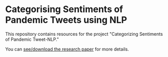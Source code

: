 # Categorising Sentiments of Pandemic Tweets using NLP

This repository contains resources for the project "Categorizing Sentiments of Pandemic Tweet-NLP."

You can [see/download the research paper](./Research%20Paper.pdf) for more details.
